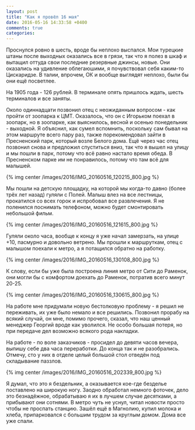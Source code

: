 ```yaml
---
layout: post
title: "Как я провёл 16 мая"
date: 2016-05-16 14:33:58 +0400
comments: true
categories: 
---
```

Проснулся ровно в шесть, вроде бы неплохо выспался. Мои турецкие штаны после выходных оказались все в грязи, так что я полез в шкаф и вытащил оттуда свои последние резервные джинсы, новые. Они оказались на удивление облегаюшими, я почувствовал себя каким-то Цискаридзе. В талии, впрочем, ОК и вообще выглядят неплохо, были бы они ещё посветлее.

На 1905 года - 126 рублей. В терминале опять пришлось ждать, шесть терминалов и все заняты.

Около одиннадцати позвонил отец с неожиданным вопросом - как пройти от зоопарка к ЦМТ. Оказалось, что он с Игорьком поехал в зоопарк, но в зоопарке, как выяснилось, весной и осенью понедельник - выходной. Я объяснил, как сумел вспомнить, поскольку сам бывал на этом маршруте всего пару раз, также порекомендовал зайти в Пресненский парк, который возле Белого дома. Ещё через час отец позвонил снова и предложил спуститься вниз, так что я вышел на улицу и мы пошли в парк, потому что всё равно настало время обеда. В Пресненском парке им не понравилось, потому что там всё для малышей.

{% img center /images/2016/IMG_20160516_120215_800.jpg %}

Мы пошли на детскую площадку, на которой мы когда-то давно (более трёх лет назад) гуляли с Полей. Малыш влез на все лестницы, прокатился со всех горок и испробовал все развлечения. Я не поленился поснимать телефоном, можно будет смонтировать небольшой фильм.

{% img center /images/2016/IMG_20160516_121615_800.jpg %}

Гуляли около часа, вообще к концу я уже начал замерзать, на улице +10, пасмурно и довольно ветрено. Мы прошли к маршруткам, отец с малышом поехали к метро, а я потащился обратно на работку. 

{% img center /images/2016/IMG_20160516_130108_800.jpg %}

К слову, если бы уже была построена линия метро от Сити до Раменок, они могли бы с комфортом доехать до Раменок, потратив всего минут 20-25. 

{% img center /images/2016/IMG_20160516_130615_800.jpg %}

На работе мне придумали новую бестолковую проблему - я решил не переживать, их уже было немало и все решились. Позвонил прорабу на всякий случай, он мне, помимо прочего, сказал, что наш ценный менеджер Георгий вроде как уволился. Не особо большая потеря, но при передаче дел возможно всякого рода накладки. 

На работе - по воле заказчиков - просидел до девяти часов вечера, выпишу себе два часа переработки. До конца так и не разобрались. Отмечу, сто у них в отделе целый большой стол отведён под складывание паззлов. 

{% img center /images/2016/IMG_20160516_202339_800.jpg %}

Я думал, что это я бездельник, а оказывается кое-где безделье поставлено на широкую ногу. Заодно обработал немного фоточек, дело это безнадёжное, обрабатываю я их в лучшем случае десятками, а прибывают они сотнями. В метро чуть не уснул, читал новости просто чтобы не проспать станцию. Зашёл ещё в Магнолию, купил молока и хлеба, припарковался с большим трудом за круглым домом. Дома все уже спали.